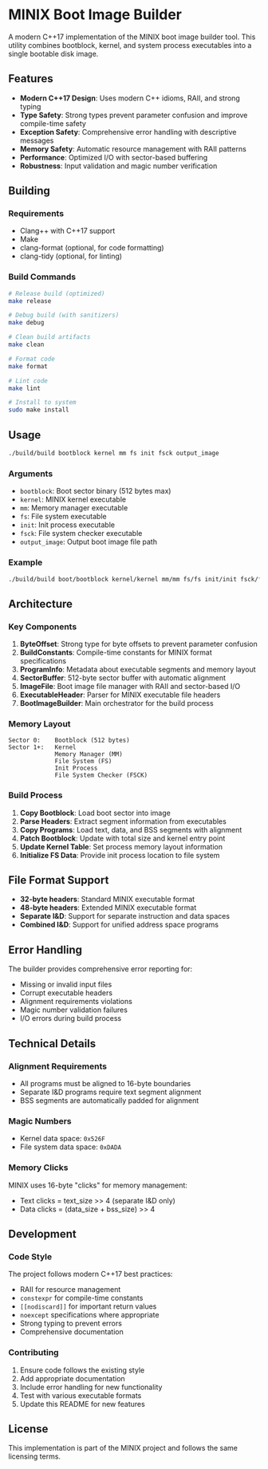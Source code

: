 # MINIX Boot Image Builder

A modern C++17 implementation of the MINIX boot image builder tool. This utility combines bootblock, kernel, and system process executables into a single bootable disk image.

## Features

- **Modern C++17 Design**: Uses modern C++ idioms, RAII, and strong typing
- **Type Safety**: Strong types prevent parameter confusion and improve compile-time safety
- **Exception Safety**: Comprehensive error handling with descriptive messages
- **Memory Safety**: Automatic resource management with RAII patterns
- **Performance**: Optimized I/O with sector-based buffering
- **Robustness**: Input validation and magic number verification

## Building

### Requirements

- Clang++ with C++17 support
- Make
- clang-format (optional, for code formatting)
- clang-tidy (optional, for linting)

### Build Commands

```bash
# Release build (optimized)
make release

# Debug build (with sanitizers)
make debug

# Clean build artifacts
make clean

# Format code
make format

# Lint code
make lint

# Install to system
sudo make install
```

## Usage

```bash
./build/build bootblock kernel mm fs init fsck output_image
```

### Arguments

- `bootblock`: Boot sector binary (512 bytes max)
- `kernel`: MINIX kernel executable
- `mm`: Memory manager executable
- `fs`: File system executable  
- `init`: Init process executable
- `fsck`: File system checker executable
- `output_image`: Output boot image file path

### Example

```bash
./build/build boot/bootblock kernel/kernel mm/mm fs/fs init/init fsck/fsck minix.img
```

## Architecture

### Key Components

1. **ByteOffset**: Strong type for byte offsets to prevent parameter confusion
2. **BuildConstants**: Compile-time constants for MINIX format specifications
3. **ProgramInfo**: Metadata about executable segments and memory layout
4. **SectorBuffer**: 512-byte sector buffer with automatic alignment
5. **ImageFile**: Boot image file manager with RAII and sector-based I/O
6. **ExecutableHeader**: Parser for MINIX executable file headers
7. **BootImageBuilder**: Main orchestrator for the build process

### Memory Layout

```
Sector 0:    Bootblock (512 bytes)
Sector 1+:   Kernel
             Memory Manager (MM)
             File System (FS)
             Init Process
             File System Checker (FSCK)
```

### Build Process

1. **Copy Bootblock**: Load boot sector into image
2. **Parse Headers**: Extract segment information from executables
3. **Copy Programs**: Load text, data, and BSS segments with alignment
4. **Patch Bootblock**: Update with total size and kernel entry point
5. **Update Kernel Table**: Set process memory layout information
6. **Initialize FS Data**: Provide init process location to file system

## File Format Support

- **32-byte headers**: Standard MINIX executable format
- **48-byte headers**: Extended MINIX executable format
- **Separate I&D**: Support for separate instruction and data spaces
- **Combined I&D**: Support for unified address space programs

## Error Handling

The builder provides comprehensive error reporting for:

- Missing or invalid input files
- Corrupt executable headers
- Alignment requirements violations
- Magic number validation failures
- I/O errors during build process

## Technical Details

### Alignment Requirements

- All programs must be aligned to 16-byte boundaries
- Separate I&D programs require text segment alignment
- BSS segments are automatically padded for alignment

### Magic Numbers

- Kernel data space: `0x526F`
- File system data space: `0xDADA`

### Memory Clicks

MINIX uses 16-byte "clicks" for memory management:

- Text clicks = text_size >> 4 (separate I&D only)
- Data clicks = (data_size + bss_size) >> 4

## Development

### Code Style

The project follows modern C++17 best practices:

- RAII for resource management
- `constexpr` for compile-time constants
- `[[nodiscard]]` for important return values
- `noexcept` specifications where appropriate
- Strong typing to prevent errors
- Comprehensive documentation

### Contributing

1. Ensure code follows the existing style
2. Add appropriate documentation
3. Include error handling for new functionality
4. Test with various executable formats
5. Update this README for new features

## License

This implementation is part of the MINIX project and follows the same licensing terms.